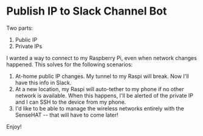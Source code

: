 # Publish IP to Slack Channel Bot
Two parts:
1) Public IP
2) Private IPs

I wanted a way to connect to my Raspberry Pi, even when network changes happened.  This solves for the following scenarios:
1) At-home public IP changes.  My tunnel to my Raspi will break.  Now I'll have this info in Slack.
2) At a new location, my Raspi will auto-tether to my phone if no other network is available.  When this happens, 
I'll be alerted of the private IP and I can SSH to the device from my phone.
3) I'd like to be able to manage the wireless networks entirely with the SenseHAT -- that will have to come later!

Enjoy!
